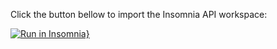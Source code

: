 Click the button bellow to import the Insomnia API workspace:

[![Run in Insomnia}](https://insomnia.rest/images/run.svg)](https://insomnia.rest/run/?label=GoBarber%20API&uri=https%3A%2F%2Fraw.githubusercontent.com%2Fgpmarchi%2Fgostack-gobarber-backend%2Fmaster%2Finsomnia-workspace.json)
